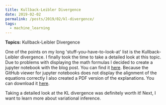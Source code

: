 ```yaml
---
title: Kullback-Leibler Divergence
date: 2019-02-02
permalink: /posts/2019/02/kl-divergence/
tags:
  - machine_learning
---
```


**Topics:** Kullback-Leibler Divergence

One of the points on my long 'stuff-you-have-to-look-at' list is the Kullback-Leibler divergence. I finally took the time to take a detailed look at this topic. Due to problems with displaying the math formulas I decided to create a jupyter notebook with the blog post. You can find it [here](https://github.com/zotroneneis/resources/blob/master/KL_divergence.ipynb). Because the GitHub viewer for jupyter notebooks does not display the alignment of the equations correctly I also created a PDF version of the explanations. You can download it [here](http://alpopkes.com/files/kl_divergence.pdf).

Taking a detailed look at the KL divergence was definitely worth it! Next, I want to learn more about variational inference.

